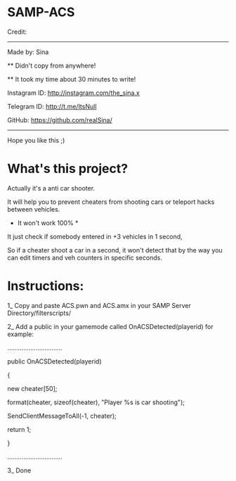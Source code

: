# SAMP-ACS

Credit:
*********************************************
Made by: Sina

** Didn't copy from anywhere!

** It took my time about 30 minutes to write!

Instagram ID: http://instagram.com/the_sina.x

Telegram ID: http://t.me/ItsNull

GitHub: https://github.com/realSina/

*********************************************

Hope you like this ;)


# What's this project?

Actually it's a anti car shooter.

It will help you to prevent cheaters from shooting cars or teleport hacks between vehicles.

* It won't work 100% *

It just check if somebody entered in +3 vehicles in 1 second,

So if a cheater shoot a car in a second, it won't detect that by the way you can edit timers and veh counters in specific seconds.



# Instructions:

1_ Copy and paste ACS.pwn and ACS.amx in your SAMP Server Directory/filterscripts/

2_ Add a public in your gamemode called OnACSDetected(playerid) for example:

...............................

public OnACSDetected(playerid)

{

new cheater[50];

format(cheater, sizeof(cheater), "Player %s is car shooting");

SendClientMessageToAll(-1, cheater);

return 1;

}

...............................

3_ Done
